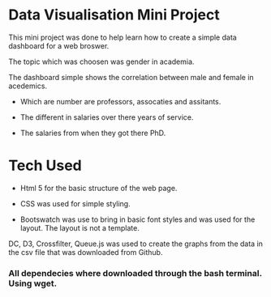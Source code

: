 # Data Visualisation Mini Project

This mini project was done to help learn how to create a simple data dashboard for a web broswer.

The topic which was choosen was gender in academia.

The dashboard simple shows the correlation between male and female in acedemics.

* Which are number are professors, assocaties and assitants.

* The different in salaries over there years of service.

* The salaries from when they got there PhD.

# Tech Used

* Html 5 for the basic structure of the web page.

* CSS was used for simple styling.

* Bootswatch was use to bring in basic font styles and was used for the layout. The layout is not a template.

DC, D3, Crossfilter, Queue.js was used to create the graphs from the data in the csv file that was downloaded from Github.

### All dependecies where downloaded through the bash terminal. Using wget.